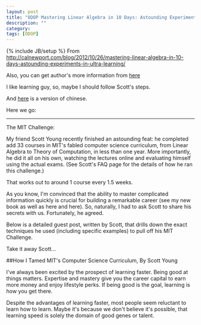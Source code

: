 ```yaml
---
layout: post
title: "ODOP Mastering Linear Algebra in 10 Days: Astounding Experiments in Ultra Learning"
description: ""
category: 
tags: [ODOP]
---
```

{% include JB/setup %}
From <http://calnewport.com/blog/2012/10/26/mastering-linear-algebra-in-10-days-astounding-experiments-in-ultra-learning/>

Also, you can get author's more information from [here](http://www.scotthyoung.com/blog/mit-challenge/)

I like learning guy, so, maybe I should follow Scott's steps.

And [here](http://way4ever.com/?p=377) is a version of chinese.

Here we go:

-----

The MIT Challenge:

My friend Scott Young recently finished an astounding feat: he completed add 33 courses in MIT's fabled computer science curriculum, from Linear Algebra to Theory of Computation, in less than one year. More importantly, he did it all on his own, watching the lectures online and evaluating himself using the actual exams. (See Scott's FAQ page for the details of how he ran this challenge.)

That works out to around 1 course every 1.5 weeks.

As you know, I'm convinced that the ability to master complicated information quickly is crucial for building a remarkable career (see my new book as well as here and here). So, naturally, I had to ask Scott to share his secrets with us. Fortunately, he agreed.

Below is a detailed guest post, written by Scott, that drills down the exact techniques he used (including specific examples) to pull off his MIT Challenge.

Take it away Scott...

##How I Tamed MIT's Computer Science Curriculum, By Scott Young

I've always been excited by the prospect of learning faster. Being good at things matters. Expertise and mastery give you the career capital to earn more money and enjoy lifestyle perks. If being good is the goal, learning is how you get there.

Despite the advantages of learning faster, most people seem reluctant to learn how to learn. Maybe it's because we don't believe it's possible, that learning speed is solely the domain of good genes or talent.


